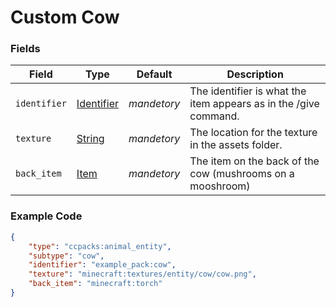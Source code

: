 # Custom Cow

### Fields

   Field   | Type | Default | Description
-----------|------|---------|-------------
`identifier` | [Identifier]() | *mandetory* | The identifier is what the item appears as in the /give command.
`texture` | [String]() | *mandetory* | The location for the texture in the assets folder.
`back_item` | [Item]() | *mandetory* | The item on the back of the cow (mushrooms on a mooshroom)

### Example Code

```json
{
	"type": "ccpacks:animal_entity",
	"subtype": "cow",
	"identifier": "example_pack:cow",
	"texture": "minecraft:textures/entity/cow/cow.png",
	"back_item": "minecraft:torch"
}
```
